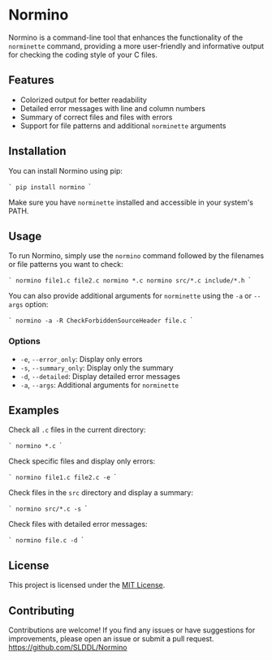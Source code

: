 # Normino

Normino is a command-line tool that enhances the functionality of the `norminette` command, providing a more user-friendly and informative output for checking the coding style of your C files.

## Features

- Colorized output for better readability
- Detailed error messages with line and column numbers
- Summary of correct files and files with errors
- Support for file patterns and additional `norminette` arguments

## Installation

You can install Normino using pip:

``​`
pip install normino
``​`

Make sure you have `norminette` installed and accessible in your system's PATH.

## Usage

To run Normino, simply use the `normino` command followed by the filenames or file patterns you want to check:

``​`
normino file1.c file2.c
normino *.c
normino src/*.c include/*.h
``​`

You can also provide additional arguments for `norminette` using the `-a` or `--args` option:

``​`
normino -a -R CheckForbiddenSourceHeader file.c
``​`

### Options

- `-e`, `--error_only`: Display only errors
- `-s`, `--summary_only`: Display only the summary
- `-d`, `--detailed`: Display detailed error messages
- `-a`, `--args`: Additional arguments for `norminette`

## Examples

Check all `.c` files in the current directory:

``​`
normino *.c
``​`

Check specific files and display only errors:

``​`
normino file1.c file2.c -e
``​`

Check files in the `src` directory and display a summary:

``​`
normino src/*.c -s
``​`

Check files with detailed error messages:

``​`
normino file.c -d
``​`

## License

This project is licensed under the [MIT License](LICENSE).

## Contributing

Contributions are welcome! If you find any issues or have suggestions for improvements, please open an issue or submit a pull request.
https://github.com/SLDDL/Normino